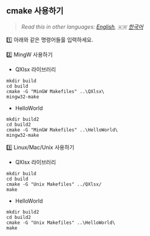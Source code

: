 ## cmake 사용하기

> *Read this in other languages: [English](HowToSetProject-cmake.md), :kr: [한국어](HowToSetProject-cmake.ko.md)*

:one: 아래와 같은 명령어들읋 입력하세요.

:two: MingW 사용하기

- QXlsx 라이브러리

```
mkdir build
cd build
cmake -G "MinGW Makefiles" ..\QXlsx\
mingw32-make
```

- HelloWorld

```
mkdir build2
cd build2
cmake -G "MinGW Makefiles" ..\HelloWorld\
mingw32-make
```

:three: Linux/Mac/Unix 사용하기

- QXlsx 라이브러리

```
mkdir build
cd build
cmake -G "Unix Makefiles" ../QXlsx/
make
```

- HelloWorld

```
mkdir build2
cd build2
cmake -G "Unix Makefiles" ..\HelloWorld\
make
```


